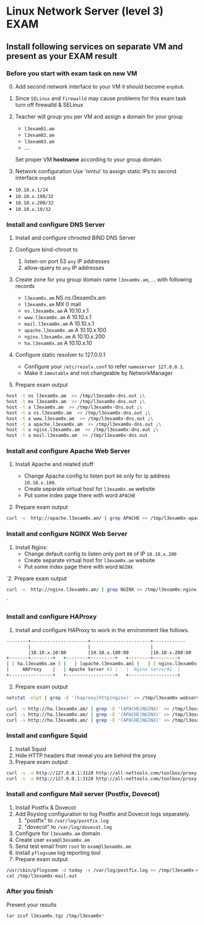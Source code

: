 # Linux Network Server (level 3) EXAM

## Install following services on separate VM and present as your EXAM result

### Before you start with exam task on new VM 

0. Add second network interface to your VM it should become `enp0s8`.

1. Since `SELinux` and `firewalld` may cause problems for this exam task
turn off firewalld & SELinux

2. Teacher will group you per VM and assign a domain for your group
   * `l3exam01.am`
   * `l3exam02.am`
   * `l3exam03.am`
   * ...
   
   Set proper VM **hostname** according to your group domain.


3. Network configuration
Use 'nmtui' to assign static IPs to second interface `enp0s8`

* `10.10.x.1/24`
* `10.10.x.100/32`
* `10.10.x.200/32`
* `10.10.x.10/32`


### Install and configure DNS Server

1. Install and configure chrooted BIND DNS Server
2. Configure bind-chroot to 
   1. listen-on port 53 `any` IP addresses
   2. allow-query to `any` IP addresses 
3. Create zone for you group domain name `l3exam0x.am`, ... 
     with following records
   * `l3exam0x.am` NS ns.l3exam0x.am
   * `l3exam0x.am` MX 0 mail
   * `ns.l3exam0x.am` A 10.10.x.1
   * `www.l3exam0x.am` A 10.10.x.1
   * `mail.l3exam0x.am` A 10.10.x.1
   * `apache.l3exam0x.am` A 10.10.x.100
   * `nginx.l3exam0x.am` A 10.10.x.200
   * `ha.l3exam0x.am` A 10.10.x.10
   

4. Configure static resolver to 127.0.0.1

   * Configure your `/etc/resolv.conf` to refer `nameserver 127.0.0.1`. 
   * Make it `immutable` and not changeable by NetworkManager


5. Prepare exam output

```bash
host -t ns l3exam0x.am  >> /tmp/l3exam0x-dns.out ;\
host -t mx l3exam0x.am  >> /tmp/l3exam0x-dns.out ;\
host -t a l3exam0x.am  >> /tmp/l3exam0x-dns.out ;\
host -t a ns.l3exam0x.am  >> /tmp/l3exam0x-dns.out ;\
host -t a www.l3exam0x.am  >> /tmp/l3exam0x-dns.out ;\
host -t a apache.l3exam0x.am  >> /tmp/l3exam0x-dns.out ;\
host -t a nginx.l3exam0x.am  >> /tmp/l3exam0x-dns.out ;\
host -t a mail.l3exam0x.am  >> /tmp/l3exam0x-dns.out
```

### Install and configure Apache Web Server

1. Install Apache and related stuff 
   * Change Apache config to listen port `80` only for ip address `10.10.x.100`. 
   * Create separate virtual host for `l3exam0x.am` website
   * Put some index page there with word `APACHE`
   
2. Prepare exam output

```bash
curl -v  http://apache.l3exam0x.am/ | grep APACHE >> /tmp/l3exam0x-apache.out

```

### Install and configure NGINX Web Server

1. Install Nginx:  
   * Change default config to listen only port `80` of IP `10.10.x.200`
   * Create separate virtual host for `l3exam0x.am` website 
   * Put some index page there with word `NGINX`

`2. Prepare exam output

```bash
curl -v  http://nginx.l3exam0x.am/ | grep NGINX >> /tmp/l3exam0x-nginx.out

```
`
### Install and configure HAProxy

1. Install and configure HAProxy to work in the environment like follows.

```bash
--------+---------------------+----------------------+------------
        |                     |                      |
        |10.10.x.10:80        |10.10.x.100:80        |10.10.x.200:80
+-------+--------+   +--------+---------+   +--------+---------+
| [ ha.l3exam0x.am ] |   | [apache.l3exam0x.am] |   | [ nginx.l3exam0x.am] |
|     HAProxy    |   | Apache Server #1 |   |  Nginx Server#2  |
+----------------+   +------------------+   +------------------+

```


2. Prepare exam output

```bash
netstat -nlpt | grep -E '(haproxy|http|nginx)' >> /tmp/l3exam0x-webservers.out

```

```bash
curl -s http://ha.l3exam0x.am/ | grep -E '(APACHE|NGINX)' >> /tmp/l3exam0x-haproxy.out ; \
curl -s http://ha.l3exam0x.am/ | grep -E '(APACHE|NGINX)' >> /tmp/l3exam0x-haproxy.out ; \
curl -s http://ha.l3exam0x.am/ | grep -E '(APACHE|NGINX)' >> /tmp/l3exam0x-haproxy.out

```

### Install and configure Squid 

1. Install Squid
2. Hide HTTP headers that reveal you are behind the proxy
3. Prepare exam output

```bash
curl -s -x http://127.0.0.1:3128 http://all-nettools.com/toolbox/proxy-test.php | grep "not detected" ;\
curl -s -x http://127.0.0.1:3128 http://all-nettools.com/toolbox/proxy-test.php | grep "not detected" >> /tmp/l3exam0x-squid.out

```

### Install and configure Mail server (Postfix, Dovecot)

1. Install Postfix & Dovecot 
2. Add Rsyslog configuration to log Postfix and Dovecot logs separately.
   1. "postfix" to `/var/log/postfix.log`
   2. "dovecot" to `/var/log/dovecot.log`
3. Configure for `l3exam0x.am` domain
4. Create user `exam@l3exam0x.am`
5. Send test email from `root` to `exam@l3exam0x.am`
6. Install `pflogsumm` log reporting tool
7. Prepare exam output


```bash
/usr/sbin/pflogsumm -d today -e /var/log/postfix.log >> /tmp/l3exam0x-mail.out ;\
cat /tmp/l3exam0x-mail.out

```


### After you finish

Present your results 
```bash
tar zcvf l3exam0x.tgz /tmp/l3exam0x*

```

